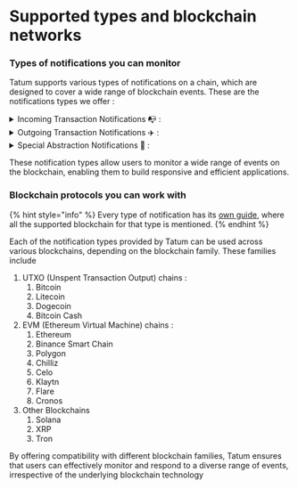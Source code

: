 # Supported types and blockchain networks

### Types of notifications you can monitor

Tatum supports various types of notifications on a chain, which are designed to cover a wide range of blockchain events. These are the notifications types we offer :

<details>

<summary>Incoming Transaction Notifications 📭 : </summary>

1. [**Incoming Native Transactions**](notification-types/incoming-native-transactions.md)**:** This notification is triggered when an address you are subscribed to, receives some [Native Token](../../learn-blockchain/basics/what-is-a-token-on-blockchain/what-are-native-tokens.md) from any address.
2. [**Incoming Internal Transactions**](notification-types/incoming-internal-transactions.md)**:** This notification is triggered when an address you are subscribed to, receives an [Internal transaction](../../learn-blockchain/basics/what-are-transactions/what-are-internal-transactions.md) (such as transfer an asset by a smart contract).
3. [**Incoming Fungible Transactions**](notification-types/incoming-tokens.md)**:** This notification is triggered when an address you are subscribed to, receives a [Fungible token](../../learn-blockchain/basics/what-is-a-token-on-blockchain/what-are-fungible-tokens.md) from any address.
4. [**Incoming NFT Transactions**](notification-types/incoming-nfts.md): This notification is triggered when an address you are subscribed to, receives a [Non Fungible Token](../../learn-blockchain/basics/what-is-a-token-on-blockchain/what-are-non-fungible-tokens.md) (NFT's) from any address.
5. [**Incoming MultiToken Transactions**](notification-types/incoming-multitokens.md): This notification is triggered when an address you are subscribed to, receives [MultiToken](../../learn-blockchain/basics/what-is-a-token-on-blockchain/what-are-multitokens.md) from any address.

</details>

<details>

<summary>Outgoing Transaction Notifications ✈️ : </summary>

1. [**Outgoing Native Transactions**](notification-types/outgoing-native-transactions.md): This notification is triggered when an address you are subscribed to, sends some [Native Token](../../learn-blockchain/basics/what-is-a-token-on-blockchain/what-are-native-tokens.md) to any address.
2. [**Outgoing Internal Transactions**](notification-types/outgoing-internal-transactions.md): This notification is triggered when an smart contract address you are subscribed to, sends assets to another address ([Internal transaction](../../learn-blockchain/basics/what-are-transactions/what-are-internal-transactions.md)).
3. [**Outgoing Fungible Transactions**](notification-types/outgoing-nfts.md): This notification is triggered when an address you are subscribed to, send's [Fungible tokens](../../learn-blockchain/basics/what-is-a-token-on-blockchain/what-are-fungible-tokens.md) to any address.
4. [**Outgoing NFT Transactions**](notification-types/outgoing-nfts.md): This notification is triggered when an address you are subscribed to, sends a [Non Fungible Token](../../learn-blockchain/basics/what-is-a-token-on-blockchain/what-are-non-fungible-tokens.md) (NFT's) to any address.
5. [**Outgoing MultiToken Transaction**](notification-types/outgoing-multitokens.md): This notification is triggered when an address you are subscribed to, sends a [MultiToken](../../learn-blockchain/basics/what-is-a-token-on-blockchain/what-are-multitokens.md) to any address.
6. [**Outgoing Failed Transactions**](notification-types/outgoing-failed-transactions.md): This notification is triggered when an address you are subscribed to, initiates any transaction but it failed due to any [reason](../../learn-blockchain/basics/what-are-transactions/what-are-the-reasons-a-transaction-fails.md).

</details>

<details>

<summary>Special Abstraction Notifications 🔔 :</summary>

1. [**Address Events**](notification-types/address-event.md): This notification is triggered when a user either receives or sends any token to any address on blockchain.
2. [**Paid Fee**](notification-types/paid-fee.md): This notification is triggered when a fee is paid as part of a transaction involving a specific address.
3. [**Failed Transactions in a Block** ](notification-types/failed-transactions-in-a-block.md): This notification is triggered when a block containing failed transactions is detected. This notification can be useful for monitoring and analysing failed transactions within specific blocks.
4. [**Contract Address Log Event :**](notification-types/contract-address-log-event.md) This notification allows you to monitor specific custom log events of a smart contract.

</details>

These notification types allow users to monitor a wide range of events on the blockchain, enabling them to build responsive and efficient applications.

### Blockchain protocols you can work with

{% hint style="info" %}
Every type of notification has its [own guide](notification-types/), where all the supported blockchain for that type is mentioned.
{% endhint %}

Each of the notification types provided by Tatum can be used across various blockchains, depending on the blockchain family. These families include&#x20;

1. UTXO (Unspent Transaction Output) chains :&#x20;
   1. Bitcoin
   2. Litecoin
   3. Dogecoin
   4. Bitcoin Cash
2. EVM (Ethereum Virtual Machine) chains :&#x20;
   1. Ethereum
   2. Binance Smart Chain
   3. Polygon
   4. Chilliz
   5. Celo
   6. Klaytn
   7. Flare
   8. Cronos
3. Other Blockchains
   1. Solana
   2. XRP
   3. Tron

By offering compatibility with different blockchain families, Tatum ensures that users can effectively monitor and respond to a diverse range of events, irrespective of the underlying blockchain technology
